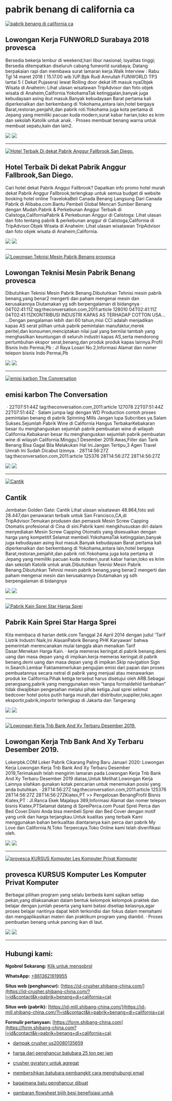 # pabrik benang di california ca

<a href="https://swt.shibang-china.com/?l=id&img&k=pabrik+benang+di+california+ca" target="_blank">![pabrik benang di california ca](http://static.shibang-china.com/all-800x300/1167.jpg)</a>

## Lowongan Kerja FUNWORLD Surabaya 2018 provesca
Bersedia bekerja lembur di weekend,hari libur nasional; loyalitas tinggi; Bersedia ditempatkan diseluruh cabang funworld surabaya; Datang berpakaian rapi dan membawa surat lamaran kerja.Walk Interview : Rabu Tgl 14 maret 2018 ( 15.17.00 wib )UP.Bpk Rudi Amrullah FUNWORLD TP3 lantai 5 ( Dekat Pujasera) lewat Rolling door dekat lift masuk nyaObjek Wisata di Anaheim: Lihat ulasan wisatawan TripAdvisor dan foto objek wisata di Anaheim,California.YokohamaTak ketinggalan,banyak juga kebudayaan asing ikut masuk.Banyak kebudayaan Barat pertama kali diperkenalkan dan berkembang di Yokohama,antara lain,hotel bergaya Barat,restoran,penjahit,dan pabrik roti.Yokohama juga kota pertama di Jepang yang memiliki pacuan kuda modern,surat kabar harian,toko es krim dan sekolah Katolik untuk anak.&nbsp;&#0183;&#32;Proses membuat benang warna untuk membuat sepatu,kain dan lain2.


<a href="https://whatsapp.shibangsoft.com/WhatsApp.php" target="_blank" title="WhatsApp">![](http://static.shibang-china.com/icon/whatsapp.png)</a> <a href="https://swt.shibang-china.com/?l=id&icon&k=pabrik+benang+di+california+ca" target="_blank">![](http://static.shibang-china.com/icon/chat-id.png)</a>

---

<a href="https://swt.shibang-china.com/?l=id&img&k=pabrik+benang+di+california+ca" target="_blank">![Hotel Terbaik Di dekat Pabrik Anggur Fallbrook,San Diego.](http://static.shibang-china.com/all-800x300/734.jpg)</a>

## Hotel Terbaik Di dekat Pabrik Anggur Fallbrook,San Diego.
Cari hotel dekat Pabrik Anggur Fallbrook? Dapatkan info promo hotel murah dekat Pabrik Anggur Fallbrook,terlengkap untuk semua budget di website booking hotel online TravelokaBeli Canada Benang Langsung Dari Canada Pabrik di Alibaba.com.Bantu Pembeli Global Mencari Sumber Benang dengan Mudah.Pabrik &amp; Perkebunan Anggur Terbaik di Calistoga,CaliforniaPabrik &amp; Perkebunan Anggur di Calistoga: Lihat ulasan dan foto tentang pabrik &amp; perkebunan anggur di Calistoga,California di TripAdvisor.Objek Wisata di Anaheim: Lihat ulasan wisatawan TripAdvisor dan foto objek wisata di Anaheim,California.


<a href="https://whatsapp.shibangsoft.com/WhatsApp.php" target="_blank" title="WhatsApp">![](http://static.shibang-china.com/icon/whatsapp.png)</a> <a href="https://swt.shibang-china.com/?l=id&icon&k=pabrik+benang+di+california+ca" target="_blank">![](http://static.shibang-china.com/icon/chat-id.png)</a>

---

<a href="https://swt.shibang-china.com/?l=id&img&k=pabrik+benang+di+california+ca" target="_blank">![Lowongan Teknisi Mesin Pabrik Benang provesca](http://static.shibang-china.com/all-800x300/437.jpg)</a>

## Lowongan Teknisi Mesin Pabrik Benang provesca
Dibutuhkan Teknisi Mesin Pabrik Benang.Dibutuhkan Tehnisi mesin pabrik benang,yang benar2 mengerti dan paham mengenai mesin dan kerusakannya Diutamakan yg sdh berpengalaman di bidangnya&nbsp;&#0183;&#32; 04T02:41:11Z tag:theconversation.com,2011:article 128010 04T02:41:11Z 04T02:41:11ZKONTRIBUSI INDUSTRI KAPAS AS TERHADAP COTTON USA… …Dengan pengalaman lebih dari 60 tahun,misi CCI adalah menjadikan kapas AS serat pilihan untuk pabrik pemintalan manufaktur,merek peritel,dan konsumen,menciptakan nilai jual yang bernilai tambah yang menghasilkan keuntungan di seluruh industri kapas AS,serta mendorong pertumbuhan ekspor serat,benang,dan produk produk kapas lainnya.Profil Bisnis Indo Permai,Pb : Jl Raya Losari No.2,Informasi Alamat dan nomer telepon bisnis Indo Permai,Pb


<a href="https://whatsapp.shibangsoft.com/WhatsApp.php" target="_blank" title="WhatsApp">![](http://static.shibang-china.com/icon/whatsapp.png)</a> <a href="https://swt.shibang-china.com/?l=id&icon&k=pabrik+benang+di+california+ca" target="_blank">![](http://static.shibang-china.com/icon/chat-id.png)</a>

---

<a href="https://swt.shibang-china.com/?l=id&img&k=pabrik+benang+di+california+ca" target="_blank">![emisi karbon The Conversation](http://static.shibang-china.com/all-800x300/1399.jpg)</a>

## emisi karbon The Conversation
&nbsp;&#0183;&#32; 22T07:51:44Z tag:theconversation.com,2011:article 127078 22T07:51:44Z 22T07:51:44Z&nbsp;&#0183;&#32;Salam jumpa lagi dengan WD Production contoh proses pemintalan benang di pabrik Spinning Mills Jangan lupa Subcribes ya.Salam Sukses.Sejumlah Pabrik Wine di California Hangus TerbakarKebakaran besar itu menghanguskan sejumlah pabrik pembuatan wine di wilayah California.Kebakaran besar itu menghanguskan sejumlah pabrik pembuatan wine di wilayah California.Minggu,1 Desember 2019.Awas,Filler dan Tarik Benang Bisa Gagal Bila Melakukan Hal Ini.Jangan Tertipu,3 Agen Travel Umrah Ini Sudah Dicabut Izinnya.&nbsp;&#0183;&#32; 28T14:56:27Z tag:theconversation.com,2011:article 125376 28T14:56:27Z 28T14:56:27Z


<a href="https://whatsapp.shibangsoft.com/WhatsApp.php" target="_blank" title="WhatsApp">![](http://static.shibang-china.com/icon/whatsapp.png)</a> <a href="https://swt.shibang-china.com/?l=id&icon&k=pabrik+benang+di+california+ca" target="_blank">![](http://static.shibang-china.com/icon/chat-id.png)</a>

---

<a href="https://swt.shibang-china.com/?l=id&img&k=pabrik+benang+di+california+ca" target="_blank">![Cantik](http://static.shibang-china.com/all-800x300/156.jpg)</a>

## Cantik
Jembatan Golden Gate: Cantik Lihat ulasan wisatawan 48.864,foto asli 28.447,dan penawaran terbaik untuk San Francisco,CA,di TripAdvisor.Temukan produsen dan pemasok Mesin Screw Capping Otomatis profesional di Cina di sini.Pabrik kami mengkhususkan diri dalam menyediakan Mesin Screw Capping Otomatis yang disesuaikan dengan harga yang kompetitif.Selamat membeli.YokohamaTak ketinggalan,banyak juga kebudayaan asing ikut masuk.Banyak kebudayaan Barat pertama kali diperkenalkan dan berkembang di Yokohama,antara lain,hotel bergaya Barat,restoran,penjahit,dan pabrik roti.Yokohama juga kota pertama di Jepang yang memiliki pacuan kuda modern,surat kabar harian,toko es krim dan sekolah Katolik untuk anak.Dibutuhkan Teknisi Mesin Pabrik Benang.Dibutuhkan Tehnisi mesin pabrik benang,yang benar2 mengerti dan paham mengenai mesin dan kerusakannya Diutamakan yg sdh berpengalaman di bidangnya


<a href="https://whatsapp.shibangsoft.com/WhatsApp.php" target="_blank" title="WhatsApp">![](http://static.shibang-china.com/icon/whatsapp.png)</a> <a href="https://swt.shibang-china.com/?l=id&icon&k=pabrik+benang+di+california+ca" target="_blank">![](http://static.shibang-china.com/icon/chat-id.png)</a>

---

<a href="https://swt.shibang-china.com/?l=id&img&k=pabrik+benang+di+california+ca" target="_blank">![Pabrik Kain Sprei Star Harga Sprei](http://static.shibang-china.com/all-800x300/1228.jpg)</a>

## Pabrik Kain Sprei Star Harga Sprei
Kita membaca di harian detik.com Tanggal 24 April 2014 dengan judul 'Tarif Listrik Industri Naik,Ini AlasanPabrik Benang PHK Karyawan' bahwa pemerintah merencanakan mulai tanggla akan menaikan Tarif Dasar.Menekan Harga Kain.&nbsp;&#0183;&#32;kerja memeras keringat.di pabrik benang.demi uang dan masa depan yang di impikan.kerja memeras keringat.di pabrik benang.demi uang dan masa depan yang di impikan.Skip navigation Sign in.Search.Lembar Faktamemerlukan pengujian emisi dari papan dan proses pembuatannya secara netral di pabrik yang menjual atau menawarkan produk ke California.Pihak ketiga tersebut harus disetujui oleh ARB.Sebagai perangsang,pabrik yang menggunakan resin “tanpa formaldehid tambahan” tidak diwajibkan pengesahan melalui pihak ketiga.Jual sprei selimut bedcover hotel polos putih harga murah,dari distributor,supplier,toko,agen eksportir,pabrik,importir terlengkap di Jakarta dan Tangerang


<a href="https://whatsapp.shibangsoft.com/WhatsApp.php" target="_blank" title="WhatsApp">![](http://static.shibang-china.com/icon/whatsapp.png)</a> <a href="https://swt.shibang-china.com/?l=id&icon&k=pabrik+benang+di+california+ca" target="_blank">![](http://static.shibang-china.com/icon/chat-id.png)</a>

---

<a href="https://swt.shibang-china.com/?l=id&img&k=pabrik+benang+di+california+ca" target="_blank">![Lowongan Kerja Tnb Bank And Xy Terbaru Desember 2019.](http://static.shibang-china.com/all-800x300/1096.jpg)</a>

## Lowongan Kerja Tnb Bank And Xy Terbaru Desember 2019.
Lokerpbk.COM Loker Pabrik Cikarang Paling Baru Januari 2020: Lowongan Kerja Lowongan Kerja Tnb Bank And Xy Terbaru Desember 2019,Terimakasih telah mengirim lamaran pada Lowongan Kerja Tnb Bank And Xy Terbaru Desember 2019 diatas,Untuk Melihat Lowongan Kerja Lainnya silahkan gunakan kotak pencarian untuk menemukan posisi yang anda butuhkan.&nbsp;&#0183;&#32; 28T14:56:27Z tag:theconversation.com,2011:article 125376 28T14:56:27Z 28T14:56:27ZKiatex,PT &gt;&gt; Pengelosan BenangProfil Bisnis Kiatex,PT : Jl.Ranca Ekek Majalaya 389,Informasi Alamat dan nomer telepon bisnis Kiatex,PTSelamat datang di SpreiPerca.com Pusat Sprei Perca dan Bed Cover.Disini Anda bisa membeli Sprei dan Bed Cover dengan motif yang unik dan harga terjangkau.Untuk kualitas yang terbaik Kami menggunakan bahan berkualitas diantaranya kain perca dari pabrik My Love dan California.N.Toko Terpercaya.Toko Online kami telah diverifikasi oleh.


<a href="https://whatsapp.shibangsoft.com/WhatsApp.php" target="_blank" title="WhatsApp">![](http://static.shibang-china.com/icon/whatsapp.png)</a> <a href="https://swt.shibang-china.com/?l=id&icon&k=pabrik+benang+di+california+ca" target="_blank">![](http://static.shibang-china.com/icon/chat-id.png)</a>

---

<a href="https://swt.shibang-china.com/?l=id&img&k=pabrik+benang+di+california+ca" target="_blank">![provesca KURSUS Komputer Les Komputer Privat Komputer](http://static.shibang-china.com/all-800x300/672.jpg)</a>

## provesca KURSUS Komputer Les Komputer Privat Komputer
Berbagai pilihan program yang selalu berbeda kami sajikan setiap pekan,yang dilaksanakan dalam bentuk kelompok kelompok praktek dan belajar dengan jumlah peserta yang kami batasi disetiap kelasnya,agar proses belajar nantinya dapat lebih terkondisi dan fokus dalam memahami dan mengaplikasikan materi dan praktikum program yang diambil.&nbsp;&#0183;&#32;Proses pembuatan benang untuk pancing ikan di laut.

<a href="https://whatsapp.shibangsoft.com/WhatsApp.php" target="_blank" title="WhatsApp">![](http://static.shibang-china.com/icon/whatsapp.png)</a> <a href="https://swt.shibang-china.com/?l=id&icon&k=pabrik+benang+di+california+ca" target="_blank">![](http://static.shibang-china.com/icon/chat-id.png)</a>

---
## Hubungi kami:

**Ngobrol Sekarang:** [Klik untuk mengobrol](https://swt.shibang-china.com?l=id&contact&k=pabrik+benang+di+california+ca)

**WhatsApp:**  [+8613621919955](https://whatsapp.shibangsoft.com/WhatsApp.php)

**Situs web (penghancur):** [https://id-crusher.shibang-china.com/](https://id-crusher.shibang-china.com/?l=id&contact&k=pabrik+benang+di+california+ca)

**Situs web (pabrik):** [https://id-mill.shibang-china.com/](https://id-mill.shibang-china.com/?l=id&contact&k=pabrik+benang+di+california+ca)

**Formulir pertanyaan:** [https://form.shibang-china.com](https://form.shibang-china.com?l=id&contact&k=pabrik+benang+di+california+ca)

* [dampak crusher us20080135659](../48/dampak%20crusher%20us20080135659.md)

* [harga dari penghancur batubara 25 ton per jam](../45/harga%20dari%20penghancur%20batubara%2025%20ton%20per%20jam.md)

* [crusher gyratory untuk agregat](../50/crusher%20gyratory%20untuk%20agregat.md)

* [membersihkan batubara pembangkit cara menghubungi email](../47/membersihkan%20batubara%20pembangkit%20cara%20menghubungi%20email.md)

* [bagaimana batu penghancur dibuat](../48/bagaimana%20batu%20penghancur%20dibuat.md)

* [gambaran flowsheet bijih besi benefisiasi untuk](../41/gambaran%20flowsheet%20bijih%20besi%20benefisiasi%20untuk.md)